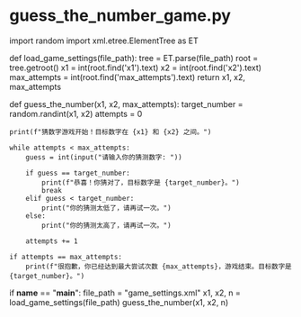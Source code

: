 # guess_the_number_game.py
import random
import xml.etree.ElementTree as ET

def load_game_settings(file_path):
    tree = ET.parse(file_path)
    root = tree.getroot()
    x1 = int(root.find('x1').text)
    x2 = int(root.find('x2').text)
    max_attempts = int(root.find('max_attempts').text)
    return x1, x2, max_attempts

def guess_the_number(x1, x2, max_attempts):
    target_number = random.randint(x1, x2)
    attempts = 0

    print(f"猜数字游戏开始！目标数字在 {x1} 和 {x2} 之间。")

    while attempts < max_attempts:
        guess = int(input("请输入你的猜测数字: "))

        if guess == target_number:
            print(f"恭喜！你猜对了，目标数字是 {target_number}。")
            break
        elif guess < target_number:
            print("你的猜测太低了，请再试一次。")
        else:
            print("你的猜测太高了，请再试一次。")

        attempts += 1

    if attempts == max_attempts:
        print(f"很抱歉，你已经达到最大尝试次数 {max_attempts}，游戏结束。目标数字是 {target_number}。")

if __name__ == "__main__":
    file_path = "game_settings.xml"
    x1, x2, n = load_game_settings(file_path)
    guess_the_number(x1, x2, n)
